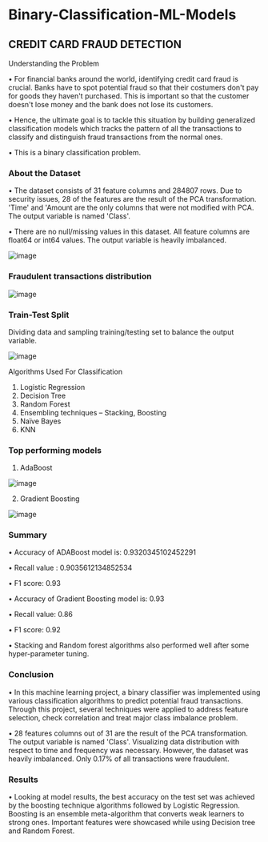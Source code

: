 # Binary-Classification-ML-Models

## CREDIT CARD FRAUD DETECTION

Understanding the Problem

•	For financial banks around the world, identifying credit card fraud is crucial. Banks have to spot potential fraud so that their costumers don't pay for goods they haven't purchased. This is important so that the customer doesn't lose money and the bank does not lose its customers.

•	Hence, the ultimate goal is to tackle this situation by building generalized classification models which tracks the pattern of all the transactions to classify and distinguish fraud transactions from the normal ones.

•	This is a binary classification problem.

### About the Dataset

•	The dataset consists of 31 feature columns and 284807 rows. Due to security issues, 28 of the features are the result of the PCA transformation. 'Time' and 'Amount are the only columns that were not modified with PCA. The output variable is named 'Class'.

•	There are no null/missing values in this dataset. All feature columns are float64 or int64 values. The output variable is heavily imbalanced.

![image](https://user-images.githubusercontent.com/72390323/158182076-f61eb290-e300-49cb-bbbd-54cdb26244e8.png)

### Fraudulent transactions distribution

![image](https://user-images.githubusercontent.com/72390323/158184030-ce2697f4-f395-4ff6-8963-4fb0e07d3d3b.png)

 
### Train-Test Split

Dividing data and sampling training/testing set to balance the output variable.
 
![image](https://user-images.githubusercontent.com/72390323/158182486-543d7bd6-4485-4ef9-b714-d665adc1aa64.png)


Algorithms Used For Classification
1.	Logistic Regression
2.	Decision Tree
3.	Random Forest 
4.	Ensembling techniques – Stacking, Boosting
5.	Naïve Bayes
6.	KNN

### Top performing models
1.	AdaBoost

![image](https://user-images.githubusercontent.com/72390323/158182949-5c0df8a9-88b9-4636-9717-f17f52e7704a.png)
 
2.	Gradient Boosting

![image](https://user-images.githubusercontent.com/72390323/158183014-9a325d5e-bfd3-4e37-ac5e-ec40be8f3902.png)

### Summary

•	Accuracy of ADABoost model is: 0.9320345102452291

•	Recall value : 0.9035612134852534

•	F1 score: 0.93

•	Accuracy of Gradient Boosting model is: 0.93

•	Recall value: 0.86

•	F1 score: 0.92

•	Stacking and Random forest algorithms also performed well after some hyper-parameter tuning.

### Conclusion

•	In this machine learning project, a binary classifier was implemented using various classification algorithms to predict potential fraud transactions. Through this project, several techniques were applied to address feature selection, check correlation and treat major class imbalance problem.

•	28 features columns out of 31 are the result of the PCA transformation. The output variable is named 'Class'. Visualizing data distribution with respect to time and frequency was necessary. However, the dataset was heavily imbalanced. Only 0.17% of all transactions were fraudulent.

### Results

•	Looking at model results, the best accuracy on the test set was achieved by the boosting technique algorithms followed by Logistic Regression. Boosting is an ensemble meta-algorithm that converts weak learners to strong ones. Important features were showcased while using Decision tree and Random Forest.

